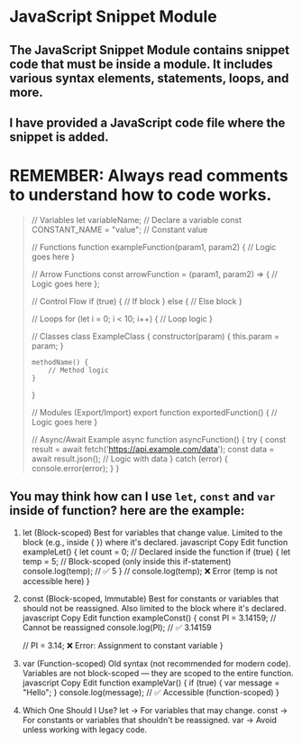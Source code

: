 # JavaScript Snippet Module
## The JavaScript Snippet Module contains snippet code that must be inside a module. It includes various syntax elements, statements, loops, and more.
## I have provided a JavaScript code file where the snippet is added.

# **REMEMBER: Always read comments to understand how to code works.**

> // Variables
> let variableName; // Declare a variable
> const CONSTANT_NAME = "value"; // Constant value
> 
> // Functions
> function exampleFunction(param1, param2) {
>     // Logic goes here
> }
> 
> // Arrow Functions
> const arrowFunction = (param1, param2) => {
>     // Logic goes here
> };
> 
> // Control Flow
> if (true) {
>     // If block
> } else {
>     // Else block
> }
> 
> // Loops
> for (let i = 0; i < 10; i++) {
>     // Loop logic
> }
> 
> // Classes
> class ExampleClass {
>     constructor(param) {
>         this.param = param;
>     }
> 
>     methodName() {
>         // Method logic
>     }
> }
> 
> // Modules (Export/Import)
> export function exportedFunction() {
>     // Logic goes here
> }
> 
> // Async/Await Example
> async function asyncFunction() {
>     try {
>         const result = await fetch('https://api.example.com/data');
>         const data = await result.json();
>         // Logic with data
>     } catch (error) {
>         console.error(error);
>     }
> }

## You may think how can I use `let`, `const` and `var` inside of function? here are the example:

1. let (Block-scoped)
Best for variables that change value.
Limited to the block (e.g., inside { }) where it's declared.
javascript
Copy
Edit
function exampleLet() {
    let count = 0; // Declared inside the function
    if (true) {
        let temp = 5; // Block-scoped (only inside this if-statement)
        console.log(temp); // ✅ 5
    }
    // console.log(temp); ❌ Error (temp is not accessible here)
}


2. const (Block-scoped, Immutable)
Best for constants or variables that should not be reassigned.
Also limited to the block where it's declared.
javascript
Copy
Edit
function exampleConst() {
    const PI = 3.14159; // Cannot be reassigned
    console.log(PI); // ✅ 3.14159

    // PI = 3.14; ❌ Error: Assignment to constant variable
}


3. var (Function-scoped)
Old syntax (not recommended for modern code).
Variables are not block-scoped — they are scoped to the entire function.
javascript
Copy
Edit
function exampleVar() {
    if (true) {
        var message = "Hello";
    }
    console.log(message); // ✅ Accessible (function-scoped)
}


4. Which One Should I Use?
let → For variables that may change.
const → For constants or variables that shouldn't be reassigned.
var → Avoid unless working with legacy code.